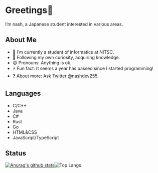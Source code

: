# Greetings👋
I’m nash, a Japanese student interested in various areas.

## About Me

- 🏫 I’m currently a student of informatics at NITSC.
- 🌱 Following my own curiosity, acquiring knowledge.
- 😄 Pronouns: Anything is ok.
- ⚡ Fun fact: It seems a year has passed since I started programming!
- ❓ About more: Ask [Twitter @nashdev255](https://twitter.com/nashdev255).

## Languages

- C/C++
- Java
- C#
- Rust
- Go
- HTML&CSS
- JavaScript/TypeScript

## Status
[![Anurag's github stats](https://github-readme-stats.vercel.app/api?username=nashdev255)](https://github.com/nashdev255)![Top Langs](https://github-readme-stats.vercel.app/api/top-langs/?username=nashdev255&layout=compact)
